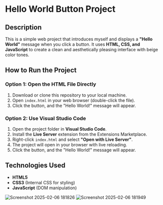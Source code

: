# Hello World Button Project

## Description
This is a simple web project that introduces myself and displays a **"Hello World"** message when you click a button. It uses **HTML, CSS, and JavaScript** to create a clean and aesthetically pleasing interface with beige color tones.

## How to Run the Project
### Option 1: Open the HTML File Directly
1. Download or clone this repository to your local machine.  
2. Open `index.html` in your web browser (double-click the file).  
3. Click the button, and the "Hello World!" message will appear.  

### Option 2: Use Visual Studio Code
1. Open the project folder in **Visual Studio Code**.  
2. Install the **Live Server** extension from the Extensions Marketplace.  
3. Right-click `index.html` and select **"Open with Live Server"**.  
4. The project will open in your browser with live reloading.
5. Click the button, and the "Hello World!" message will appear. 

## Technologies Used
- **HTML5**  
- **CSS3** (Internal CSS for styling)  
- **JavaScript** (DOM manipulation)  
 
![Screenshot 2025-02-06 181826](https://github.com/user-attachments/assets/6fc3de80-1196-4e65-807a-056a48e129d0)
![Screenshot 2025-02-06 181949](https://github.com/user-attachments/assets/c7646a19-c0bc-47d4-8967-be1b05d0b0c2)
